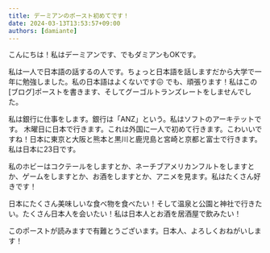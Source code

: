 ```yaml
---
title: デーミアンのポースト初めてです！
date: 2024-03-13T13:53:57+09:00
authors: [damiante]
---
```

こんにちは！私はデーミアンです、でもダミアンもOKです。

私は一人で日本語の話するの人です。ちょっと日本語を話しますだから大学で一年に勉強しました。私の日本語はよくないです😖 でも、頑張ります！私はこの[ブログ]ポーストを書きます、そしてグーゴルトランズレートをしませんでした。

私は銀行に仕事をします。銀行は「ANZ」という。私はソフトのアーキテットです。
木曜日に日本で行きます。これは外国に一人で初めて行きます。こわいいですね！日本に東京と大阪と熊本と黒川と鹿児島と宮崎と京都と富士で行きます。私は日本に23日です。

私のホビーはコクテールをしますとか、ネーチブアメリカンフルトをしますとか、ゲームをしますとか、お酒をしますとか、アニメを見ます。私はたくさん好きです！

日本にたくさん美味しいな食べ物を食べたい！そして温泉と公園と神社で行きたい。たくさん日本人を会いたい！私は日本人とお酒を居酒屋で飲みたい！

このポーストが読みますで有難とうございます。日本人、よろしくおねがいします！